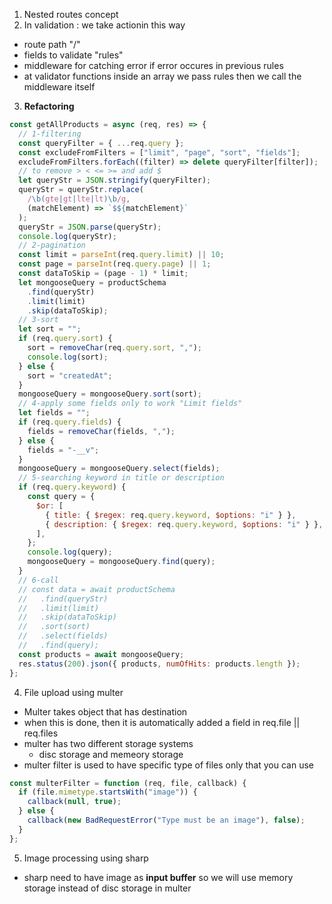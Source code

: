 1. Nested routes concept
2. In validation : we take actionin this way

- route path "/"
- fields to validate "rules"
- middleware for catching error if error occures in previous rules
- at validator functions inside an array we pass rules then we call the middleware itself

3. **Refactoring**

```js
const getAllProducts = async (req, res) => {
  // 1-filtering
  const queryFilter = { ...req.query };
  const excludeFromFilters = ["limit", "page", "sort", "fields"];
  excludeFromFilters.forEach((filter) => delete queryFilter[filter]);
  // to remove > < <= >= and add $
  let queryStr = JSON.stringify(queryFilter);
  queryStr = queryStr.replace(
    /\b(gte|gt|lte|lt)\b/g,
    (matchElement) => `$${matchElement}`
  );
  queryStr = JSON.parse(queryStr);
  console.log(queryStr);
  // 2-pagination
  const limit = parseInt(req.query.limit) || 10;
  const page = parseInt(req.query.page) || 1;
  const dataToSkip = (page - 1) * limit;
  let mongooseQuery = productSchema
    .find(queryStr)
    .limit(limit)
    .skip(dataToSkip);
  // 3-sort
  let sort = "";
  if (req.query.sort) {
    sort = removeChar(req.query.sort, ",");
    console.log(sort);
  } else {
    sort = "createdAt";
  }
  mongooseQuery = mongooseQuery.sort(sort);
  // 4-apply some fields only to work "Limit fields"
  let fields = "";
  if (req.query.fields) {
    fields = removeChar(fields, ",");
  } else {
    fields = "-__v";
  }
  mongooseQuery = mongooseQuery.select(fields);
  // 5-searching keyword in title or description
  if (req.query.keyword) {
    const query = {
      $or: [
        { title: { $regex: req.query.keyword, $options: "i" } },
        { description: { $regex: req.query.keyword, $options: "i" } },
      ],
    };
    console.log(query);
    mongooseQuery = mongooseQuery.find(query);
  }
  // 6-call
  // const data = await productSchema
  //   .find(queryStr)
  //   .limit(limit)
  //   .skip(dataToSkip)
  //   .sort(sort)
  //   .select(fields)
  //   .find(query);
  const products = await mongooseQuery;
  res.status(200).json({ products, numOfHits: products.length });
};
```

4. File upload using multer

- Multer takes object that has destination
- when this is done, then it is automatically added a field in req.file || req.files
- multer has two different storage systems
  - disc storage and memeory storage
- multer filter is used to have specific type of files only that you can use

```js
const multerFilter = function (req, file, callback) {
  if (file.mimetype.startsWith("image")) {
    callback(null, true);
  } else {
    callback(new BadRequestError("Type must be an image"), false);
  }
};
```

5. Image processing using sharp

- sharp need to have image as **input buffer** so we will use memory storage instead of disc storage in multer
